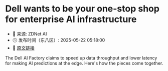 # Dell wants to be your one-stop shop for enterprise AI infrastructure
- 📅 来源: ZDNet AI
- 🕒 发布时间（东八区）: 2025-05-22 05:18:00
- 🔗 [原文链接](https://www.zdnet.com/article/dell-wants-to-be-your-one-stop-shop-for-enterprise-ai-infrastructure/)

The Dell AI Factory claims to speed up data throughput and lower latency for making AI predictions at the edge. Here's how the pieces come together.